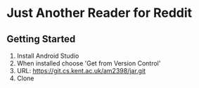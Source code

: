 # Just Another Reader for Reddit

## Getting Started

1. Install Android Studio
2. When installed choose 'Get from Version Control'
3. URL: https://git.cs.kent.ac.uk/am2398/jar.git
4. Clone